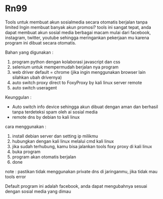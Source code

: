 # Rn99
Tools untuk membuat akun sosialmedia secara otomatis berjalan tanpa limited
Ingin membuat banyak akun promosi? tools ini sangat tepat, anda dapat membuat akun sosial media berbagai macam mulai dari facebook, instagram, twitter, youtube sehingga meringankan pekerjaan mu karena program ini dibuat secara otomatis.

Bahan yang digunakan :
1. program python dengan kolaborasi javascript dan css
2. selenium untuk mempermudah berjalan nya program
3. web driver default = chrome (jika ingin menggunakan browser lain silahkan ubah drivernya)
4. auto switch proxy direct to FoxyProxy by kali linux server remote
5. auto switch useragent

Keunggulan :
- Auto switch info device sehingga akun dibuat dengan aman dan berhasil tanpa terdeteksi spam oleh ai sosial media
- remote dns by debian to kali linux

cara menggunakan :
1. install debian server dan setting ip milikmu
2. hubungkan dengan kali linux melalui cmd kali linux
3. jika sudah terhubung, kamu bisa jalankan tools foxy proxy di kali linux
4. buka program
5. program akan otomatis berjalan
6. done

note : pastikan tidak menggunakan private dns di jaringanmu, jika tidak mau tools error

Default program ini adalah facebook, anda dapat mengubahnya sesuai dengan sosial media yang dimau

